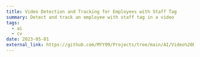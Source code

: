 ```yaml
---
title: Video Detection and Tracking for Employees with Staff Tag
summary: Detect and track an employee with staff tag in a video
tags:
  - ai
  - cv
date: 2023-05-01
external_link: https://github.com/MYY99/Projects/tree/main/AI/Video%20Detection%20and%20Tracking%20for%20Employees%20with%20Staff%20Tag
---
```

